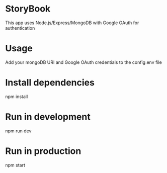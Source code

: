 # StoryBook
This app uses Node.js/Express/MongoDB with Google OAuth for authentication

# Usage
Add your mongoDB URI and Google OAuth credentials to the config.env file

# Install dependencies
npm install

# Run in development
npm run dev

# Run in production
npm start

<!-- testdfaf -->
